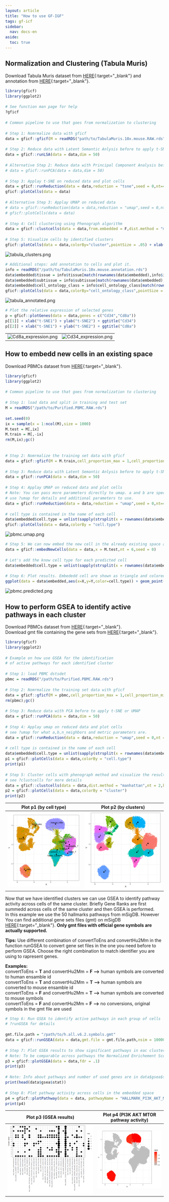 ```yaml
---
layout: article
title: "How to use GF-IGF"
tags: gf-icf
sidebar:
  nav: docs-en
aside:
  toc: true
---
```


<!-- Global site tag (gtag.js) - Google Analytics -->
<script async src="https://www.googletagmanager.com/gtag/js?id=UA-144257957-1"></script>
<script>
  window.dataLayer = window.dataLayer || [];
  function gtag(){dataLayer.push(arguments);}
  gtag('js', new Date());

  gtag('config', 'UA-144257957-1');
</script>

## Normalization and Clustering (Tabula Muris)
Download Tabula Muris dataset from [HERE](https://drive.google.com/file/d/1rBClWTzRtxLGJ8JUT3MM_p9w7Ec80yCf/view?usp=sharing){:target="_blank"} and
annotation from [HERE](https://drive.google.com/file/d/1wDaF6ONd59cDKbIBijpE2Cc2ViE7iGG9/view?usp=sharing){:target="_blank"}.

```R
library(gficf)
library(ggplot2)

# See function man page for help
?gficf

# Common pipeline to use that goes from normalization to clustering

# Step 1: Nomrmalize data with gficf
data = gficf::gficf(M = readRDS("path/to/TabulaMuris.10x.mouse.RAW.rds"),cell_proportion_max = 1,cell_proportion_min = .05,storeRaw = T,normalize = T)

# Step 2: Reduce data with Latent Semantic Anlysis before to apply t-SNE or UMAP
data = gficf::runLSA(data = data,dim = 50)

# Alternative Step 2: Reduce data with Principal Component Analysis before to apply t-SNE or UMAP
# data = gficf::runPCA(data = data,dim = 50)

# Step 3: Applay t-SNE on reduced data and plot cells
data = gficf::runReduction(data = data,reduction = "tsne",seed = 0,nt=4)
gficf::plotCells(data = data)

# Alternative Step 3: Applay UMAP on reduced data
# data = gficf::runReduction(data = data,reduction = "umap",seed = 0,nt=4)
# gficf::plotCells(data = data)

# Step 4: Cell clustering using Phenograph algorithm
data = gficf::clustcells(data = data,from.embedded = F,dist.method = "manhattan",nt = 4,k = 50,community.algo = "louvian",seed = 0)

# Step 5: Visualize cells by identified clusters
gficf::plotCells(data = data,colorBy="cluster",pointSize = .05) + xlab("t-SNE1") + ylab("t-SNE2") + ggtitle("Cells colored by Clusters") 

```
![tabula_clusters.png](https://github.com/dibbelab/gficf/blob/master/img/tabula_clusters.png?raw=true)

```R
# Additional steps: add annotation to cells and plot it.
info = readRDS("/path/to/TabulaMuris.10x.mouse.annotation.rds")
data$embedded$tissue = info$tissue[match(rownames(data$embedded),info$id)]
data$embedded$subtissue = info$subtissue[match(rownames(data$embedded),info$id)]
data$embedded$cell_ontology_class = info$cell_ontology_class[match(rownames(data$embedded),info$id)]
gficf::plotCells(data = data,colorBy="cell_ontology_class",pointSize = .05) + xlab("t-SNE1") + ylab("t-SNE2") + ggtitle("Cells colored by Types") 

```
![tabula_annotated.png](https://github.com/dibbelab/gficf/blob/master/img/tabula_annotated.png?raw=true)

```R
# Plot the relative expression of selected genes
p = gficf::plotGenes(data = data,genes = c("Cd34","Cd8a"))
p[[1]] + xlab("t-SNE1") + ylab("t-SNE2") + ggtitle("Cd34")
p[[2]] + xlab("t-SNE1") + ylab("t-SNE2") + ggtitle("Cd8a")

```

|                                   |                                 |
|-----------------------------------|---------------------------------|
![Cd8a_expression.png](https://github.com/dibbelab/gficf/blob/master/img/Cd8a_expression.png?raw=true) | ![Cd34_expression.png](https://github.com/dibbelab/gficf/blob/master/img/Cd34_expression.png?raw=true)

## How to embedd new cells in an existing space

Download PBMCs dataset from [HERE](https://drive.google.com/file/d/15pW1JNFz7TjBXuT5Z90h2yq-SO9xrj77/view?usp=sharing){:target="_blank"}.

```R
library(gficf)
library(ggplot2)

# Common pipeline to use that goes from normalization to clustering

# Step 1: load data and split in training and test set
M = readRDS("/path/to/Purified.PBMC.RAW.rds")

set.seed(0)
ix = sample(x = 1:ncol(M),size = 1000)
M.test = M[,ix] 
M.train = M[,-ix]
rm(M,ix);gc()


# Step 2: Nomrmalize the training set data with gficf
data = gficf::gficf(M = M.train,cell_proportion_max = 1,cell_proportion_min = .05,storeRaw = F,normalize = T)

# Step 3: Reduce data with Latent Semantic Anlysis before to apply t-SNE or UMAP
data = gficf::runPCA(data = data,dim = 50)

# Step 4: Applay UMAP on reduced data and plot cells
# Note: You can pass more parameters directly to umap. a and b are specific parameters controlling the embendding.
# use ?umap for details and additional parameters to use.
data = gficf::runReduction(data = data,reduction = "umap",seed = 0,nt=4,a=2,b=2)

# cell type is contained in the name of each cell
data$embedded$cell.type = unlist(sapply(strsplit(x = rownames(data$embedded),split = ".",fixed = T),function(x) x[1]))
gficf::plotCells(data = data,colorBy = "cell.type")
```

![pbmc.umap.png](https://github.com/dibbelab/gficf/blob/master/img/pbmc.umap.png?raw=true)


```R
# Step 5: We can now embed the new cell in the already existing space and predct thei type 
data = gficf::embedNewCells(data = data,x = M.test,nt = 6,seed = 0)

# Let's add the know cell type for each predicted cell
data$embedded$cell.type = unlist(sapply(strsplit(x = rownames(data$embedded),split = ".",fixed = T),function(x) x[1])) 

# Step 6: Plot results. Embededd cell are shown as triangle and colored according to their original cell type.
ggplot(data = data$embedded,aes(x=X,y=Y,color=cell.type)) + geom_point(aes(shape=predicted,size=predicted)) + theme_bw() + scale_shape_manual(values = c(20,17)) + scale_size_manual(values = c(.1,3))

```

![pbmc.predicted.png](https://github.com/dibbelab/gficf/blob/master/img/pbmc.predicted.png?raw=true)

## How to perform GSEA to identify active pathways in each cluster

Download PBMCs dataset from [HERE](https://drive.google.com/file/d/15pW1JNFz7TjBXuT5Z90h2yq-SO9xrj77/view?usp=sharing){:target="_blank"}.   
Download gmt file containing the gene sets from [HERE](https://drive.google.com/file/d/1_N8-LCXJrPgGyuZwdEfxQ7bdLWdzZdi3/view?usp=sharing){:target="_blank"}.

```R
library(gficf)
library(ggplot2)

# Example on how use GSEA for the identification
# of active pathways for each identified cluster

# Step 1: load PBMC dstsdet
pbmc = readRDS("/path/to/Purified.PBMC.RAW.rds")

# Step 2: Nomrmalize the training set data with gficf
data = gficf::gficf(M = pbmc,cell_proportion_max = 1,cell_proportion_min = .05,storeRaw = F,normalize = T)
rm(pbmc);gc()

# Step 3: Reduce data with PCA before to apply t-SNE or UMAP
data = gficf::runPCA(data = data,dim = 50)

# Step 4: Applay umap on reduced data and plot cells
# see ?umap for what a,b,n_neighbors and metric parameters are.
data = gficf::runReduction(data = data,reduction = "umap",seed = 0,nt = 2,a=2,b=2,n_neighbors=30,metric="manhattan")

# cell type is contained in the name of each cell
data$embedded$cell.type = unlist(sapply(strsplit(x = rownames(data$embedded),split = ".",fixed = T),function(x) x[1]))
p1 = gficf::plotCells(data = data,colorBy = "cell.type")
print(p1)

# Step 5: Cluster cells with phenograph method and visualize the results
# see ?clustcells for more details
data = gficf::clustcells(data = data,dist.method = "manhattan",nt = 2,k = 50,community.algo = "louvian 2",seed = 0,resolution = .75,n.start = 25,n.iter = 50)
p2 = gficf::plotCells(data = data,colorBy = "cluster")
print(p2)
```

|        Plot p1 (by cell type)     |       Plot p2 (by clusters)     |
|-----------------------------------|---------------------------------|
|![PBMC_umap.png](https://github.com/jeky82/jeky82.github.io/blob/master/img/PBMC_umap.png?raw=true)|![PBMC_clusters.png](https://github.com/jeky82/jeky82.github.io/blob/master/img/PBMC_clusters.png?raw=true)|


Now that we have identified clusters we can use GSEA to identify pathway activity
across cells of the same cluster. Briefly Gene Ranks are first summedd across cells
of the same cluster and then GSEA is performed.   
In this example we use the 50 hallmarks pathways from mSigDB. However You can find additional gene sets files (gmt) on
mSigDB [HERE](http://software.broadinstitute.org/gsea/msigdb/collections.jsp){:target="_blank"}. **Only gmt files with official gene symbols are actually supported.**   
   
**Tips:** Use different combination of convertToEns and convertHu2Mm in the function runGSEA to convert gene set files in the one you need before to perform GSEA. Choose the right combination to match identifier you are using to rapresent genes.   

**Examples:**   
convertToEns = **T** and convertHu2Mm = **F** **-->** human symbols are converted to human ensamble id   
convertToEns = **T** and convertHu2Mm = **T** **-->** human symbols are converted to mouse ensamble id   
convertToEns = **F** and convertHu2Mm = **T** **-->** human symbols are converted to mouse symbols   
convertToEns = **F** and convertHu2Mm = **F** **-->** no conversions, original symbols in the gmt file are used   

```R
# Step 6: Run GSEA to identify active pathways in each group of cells
# ?runGSEA for details

gmt.file.path = "/path/to/h.all.v6.2.symbols.gmt"
data = gficf::runGSEA(data = data,gmt.file = gmt.file.path,nsim = 10000,convertToEns = T,convertHu2Mm = F,minSize = 15,nt = 4)

# Step 7: Plot GSEA results to show significant pathways in eac cluster
# Note: To be comparable across pathways the Normalized Enrichement Scores (NES) are plotted.
p3 = gficf::plotGSEA(data = data,fdr = .1)
print(p3)

# Note: Info about pathways and number of used genes are in data$gsea$stat dataframe
print(head(data$gsea$stat))

# Step 8: Plot pathway activity across cells in the embedded space
p4 = gficf::plotPathway(data = data, pathwayName = "HALLMARK_PI3K_AKT_MTOR_SIGNALING",fdr = .1)
print(p4)
```

|        Plot p3 (GSEA results)     |Plot p4 (PI3K AKT MTOR pathway activity)|
|-----------------------------------|---------------------------------|
|![PBMC_gsea.png](https://github.com/jeky82/jeky82.github.io/blob/master/img/PBMC_gsea.png?raw=true)|![PBMC_mtor.png](https://github.com/jeky82/jeky82.github.io/blob/master/img/PBMC_mtor.png?raw=true)|

